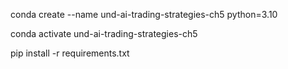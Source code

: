 conda create --name und-ai-trading-strategies-ch5 python=3.10

conda activate und-ai-trading-strategies-ch5

pip install -r requirements.txt

